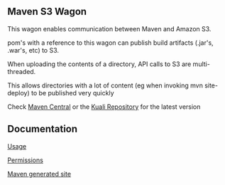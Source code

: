 Maven S3 Wagon
-------

This wagon enables communication between Maven and Amazon S3.

pom's with a reference to this wagon can publish build artifacts (.jar's, .war's, etc) to S3.

When uploading the contents of a directory, API calls to S3 are multi-threaded.

This allows directories with a lot of content (eg when invoking mvn site-deploy) to be published very quickly

Check [Maven Central](http://search.maven.org/#search|ga|1|maven-s3-wagon) or the [Kuali Repository](http://shrub.appspot.com/maven.kuali.org/release/org/kuali/maven/wagons/maven-s3-wagon/) for the latest version


Documentation
-------

[Usage](maven-s3-wagon/wiki/Usage)

[Permissions](maven-s3-wagon/wiki/Permissions)

[Maven generated site](http://site.kuali.org/maven/wagons/maven-s3-wagon/latest/)

